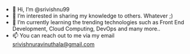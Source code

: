 - 👋 Hi, I’m @srivishnu99
- 👀 I’m interested in sharing my knowledge to others. Whatever ;)
- 🌱 I’m currently learning the trending technologies such as Front End Development, Cloud Computing, DevOps and many more..
- 📫 You can reach out to me via my email srivishnuravinuthala@gmail.com

<!---
srivishnu99/srivishnu99 is a ✨ special ✨ repository because its `README.md` (this file) appears on your GitHub profile.
You can click the Preview link to take a look at your changes.
--->
